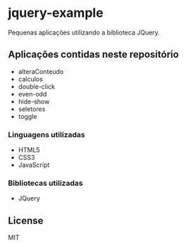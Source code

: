 # jquery-example
Pequenas aplicações utilizando a biblioteca JQuery.

## Aplicações contidas neste repositório

- alteraConteudo
- calculos
- double-click
- even-odd
- hide-show
- seletores
- toggle

### Linguagens utilizadas
* HTML5
* CSS3
* JavaScript

### Bibliotecas utilizadas
* JQuery


License
----
MIT